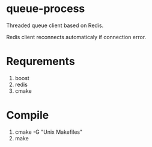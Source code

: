 queue-process
=============

Threaded queue client based on Redis.

Redis client reconnects automaticaly if connection error.

Requrements
=============

1. boost
2. redis
3. cmake

Compile
=============

1. cmake -G "Unix Makefiles"
2. make
